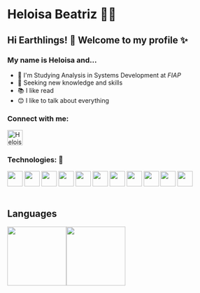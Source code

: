 
<!--
### Hi there 👋
**Helloisa22/Helloisa22** is a ✨ _special_ ✨ repository because its `README.md` (this file) appears on your GitHub profile.

Here are some ideas to get you started:

- 🔭 I’m currently working on ...
- 🌱 I’m currently learning ...
- 👯 I’m looking to collaborate on ...
- 🤔 I’m looking for help with ...
- 💬 Ask me about ...
- 📫 How to reach me: ...
- 😄 Pronouns: ...
- ⚡ Fun fact: ...
-->
# Heloisa Beatriz 👩‍💻

## Hi Earthlings! 👋 Welcome to my profile ✨
### My name is Heloisa and...
  
- 🚀 I'm Studying Analysis in Systems Development at *FIAP*
- 🚀 Seeking new knowledge and skills
- 📚 I like read
- 😊 I like to talk about everything 

<div  align="left">
  <h3>Connect with me:</h3>  
    <p>
      <a href="https://www.linkedin.com/in/heloisa-beatriz-515139197/" target="_blank"><img align="center" src="https://user-images.githubusercontent.com/52077278/135925928-32dab723-cd9f-4b40-aa16-2397ff1221b3.png" alt="HeloisaBeatriz" height="35" width="35" /></a>
    </p>
</div>

###  Technologies: 🔧

<img src = "https://i.imgur.com/SZw5fKK.png" height="35" width="35" /> <img src = "https://i.imgur.com/fY0ajRd.png" height="35" width="35"> <img src = "https://i.imgur.com/opyd6uS.png" height="35" width="35">  <img src = "https://upload.wikimedia.org/wikipedia/commons/thumb/9/99/Unofficial_JavaScript_logo_2.svg/480px-Unofficial_JavaScript_logo_2.svg.png" height="35" width="35"> <img src = "https://getbootstrap.com/docs/4.0/assets/brand/bootstrap-social-logo.png" height="35" width="35"> <img src = "https://i.imgur.com/mEF4bj3.png" height="35" width="35">  <img src = "https://miro.medium.com/max/816/1*mn6bOs7s6Qbao15PMNRyOA.png" height="35" width="35"> <img src = "https://angular.io/assets/images/logos/angular/angular.png" height="35" width="35"> <img src = "https://i.imgur.com/bMbzppn.png" height="35" width="35">  <img src = "https://i.imgur.com/Ce9bS32.png" height="35" width="35">  <img src = "https://git-scm.com/images/logos/downloads/Git-Icon-1788C.png" height="35" width="35">
<br>
<br>

## Languages
<a href="https://github.com/Helloisa22?tab=repositories"><img height="135px" src="https://github-readme-stats.vercel.app/api?username=Helloisa22&hide_title=true&hide_border=true&show_icons=true&include_all_commits=true&count_private=true&line_height=20&_color=9f9f9f&text_color=9f9f9f&icon_color=79ff97&bg_color=151515&theme=graywhite" /><!-- wi*quL3fcV --><img height="135px" src="https://github-readme-stats.vercel.app/api/top-langs/?username=Helloisa22&hide_title=false&hide_border=true&layout=compact&langs_count=7,Redventures-Movie-Quotes&text_color=9f9f9f&icon_color=79ff97&bg_color=151515&theme=graywhite" /></a>

